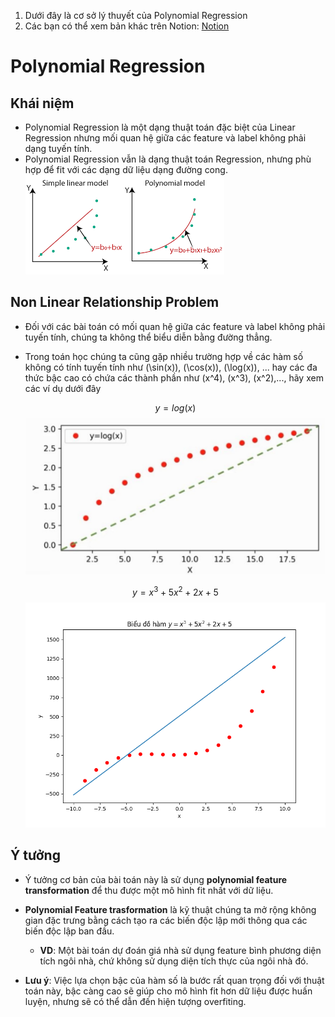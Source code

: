 1. Dưới đây là cơ sở lý thuyết của Polynomial Regression
2. Các bạn có thể xem bản khác trên Notion: [Notion](https://www.notion.so/Polynomial-Regression-2228a27a75194ac9b3f739c22591d1f9)
# Polynomial Regression
## Khái niệm
- Polynomial Regression là một dạng thuật toán đặc biệt của Linear Regression nhưng mối quan hệ giữa các feature và label không phải dạng tuyến tính.
- Polynomial Regression vẫn là dạng thuật toán Regression, nhưng phù hợp để fit với các dạng dữ liệu dạng đường cong.
    ![](/Polynomial_Regression/Code/polynomial.png)

## Non Linear Relationship Problem
- Đối với các bài toán có mối quan hệ giữa các feature và label không phải tuyến tính, chúng ta không thể biểu diễn bằng đường thẳng.
- Trong toán học chúng ta cũng gặp nhiều trường hợp về các hàm số không có tính tuyến tính như \(\sin(x)\), \(\cos(x)\), \(\log(x)\), ... hay các đa thức bậc cao có chứa các thành phần như \(x^4\), \(x^3\), \(x^2\),..., hãy xem các ví dụ dưới đây

    $$ 
        y = log(x) 
    $$
![](/Polynomial_Regression/Code/log_x.jpg)

    $$
        y = x^3 + 5x^2 + 2x + 5
    $$
    ![](/Polynomial_Regression/Code/polynomial_vis.png)


## Ý tưởng
-  Ý tưởng cơ bản của bài toán này là sử dụng **polynomial feature transformation** để thu được một mô hình fit nhất với dữ liệu.

- **Polynomial Feature trasformation** là kỹ thuật chúng ta mở rộng không gian đặc trưng bằng cách tạo ra các biến độc lập mới thông qua các biến độc lập ban đầu.
    - **VD**: Một bài toán dự đoán giá nhà sử dụng feature bình phương diện tích ngôi nhà, chứ không sử dụng diện tích thực của ngôi nhà đó.
    

- **Lưu ý**: Việc lựa chọn bậc của hàm số là bước rất quan trọng đối với thuật toán này, bậc càng cao sẽ giúp cho mô hình fit hơn dữ liệu được huấn luyện, nhưng sẽ có thể dẫn đến hiện tượng overfiting.

